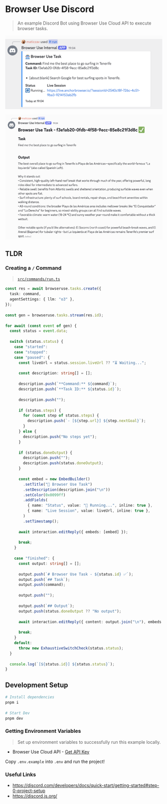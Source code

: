 # Browser Use Discord

> An example Discord Bot using Browser Use Cloud API to execute browser tasks.

<p align="center">
  <img src="media/embed.png" alt="Bot Embed Screenshot" width="600" fi />
</p>

<p align="center">
  <img src="media/message.png" alt="Bot Completion Message Screenshot" height="400" />
</p>

## TLDR

### Creating a `/` Command

> [`src/commands/run.ts`](./src/commands/run.ts)

```ts
const res = await browseruse.tasks.create({
  task: command,
  agentSettings: { llm: "o3" },
});

const gen = browseruse.tasks.stream(res.id);

for await (const event of gen) {
  const status = event.data;

  switch (status.status) {
    case "started":
    case "stopped":
    case "paused": {
      const liveUrl = status.session.liveUrl ?? "⏳ Waiting...";

      const description: string[] = [];

      description.push(`**Command:** ${command}`);
      description.push(`**Task ID:** ${status.id}`);

      description.push("");

      if (status.steps) {
        for (const step of status.steps) {
          description.push(`- [${step.url}] ${step.nextGoal}`);
        }
      } else {
        description.push("No steps yet");
      }

      if (status.doneOutput) {
        description.push("");
        description.push(status.doneOutput);
      }

      const embed = new EmbedBuilder()
        .setTitle("🤖 Browser Use Task")
        .setDescription(description.join("\n"))
        .setColor(0x0099ff)
        .addFields(
          { name: "Status", value: "🔄 Running...", inline: true },
          { name: "Live Session", value: liveUrl, inline: true },
        )
        .setTimestamp();

      await interaction.editReply({ embeds: [embed] });

      break;
    }

    case "finished": {
      const output: string[] = [];

      output.push(`# Browser Use Task - ${status.id} ✅`);
      output.push(`## Task`);
      output.push(command);

      output.push("");

      output.push(`## Output`);
      output.push(status.doneOutput ?? "No output");

      await interaction.editReply({ content: output.join("\n"), embeds: [] });

      break;
    }
    default:
      throw new ExhaustiveSwitchCheck(status.status);
  }

  console.log(`[${status.id}] ${status.status}`);
}
```

## Development Setup

```bash
# Install dependencies
pnpm i

# Start Dev
pnpm dev
```

### Getting Environment Variables

> Set up environment variables to successfully run this example locally.

- Browser Use Cloud API - [Get API Key](https://cloud.browser-use.com/billing)

Copy `.env.example` into `.env` and run the project!

### Useful Links

- https://discord.com/developers/docs/quick-start/getting-started#step-0-project-setup
- https://discord.js.org/
